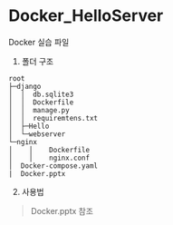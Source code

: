 # Docker_HelloServer
Docker 실습 파일 

1. 폴더 구조
```
root
├─django
│  │  db.sqlite3
│  │  Dockerfile
│  │  manage.py
│  │  requiremtens.txt
│  ├─Hello
│  └─webserver
└─nginx
│    │    Dockerfile
│    │    nginx.conf
│  Docker-compose.yaml
|  Docker.pptx
```
2. 사용법
> Docker.pptx 참조
